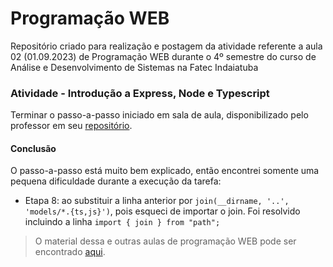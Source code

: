# Programação WEB
Repositório criado para realização e postagem da atividade referente a aula 02 (01.09.2023) de Programação WEB durante o 4º semestre do curso de Análise e Desenvolvimento de Sistemas na Fatec Indaiatuba

### Atividade - Introdução a Express, Node e Typescript
Terminar o passo-a-passo iniciado em sala de aula, disponibilizado pelo professor em seu [repositório](https://github.com/felipez3r0/workshop-node-ts-intro).

#### Conclusão
O passo-a-passo está muito bem explicado, então encontrei somente uma pequena dificuldade durante a execução da tarefa:
- Etapa 8: ao substituir a linha anterior por ```join(__dirname, '..', 'models/*.{ts,js}')```, pois esqueci de importar o join. Foi resolvido incluindo a linha ```import { join } from "path";```

>O material dessa e outras aulas de programação WEB pode ser encontrado [aqui](https://github.com/barbara-bruzon/aulas-programacao-web).
